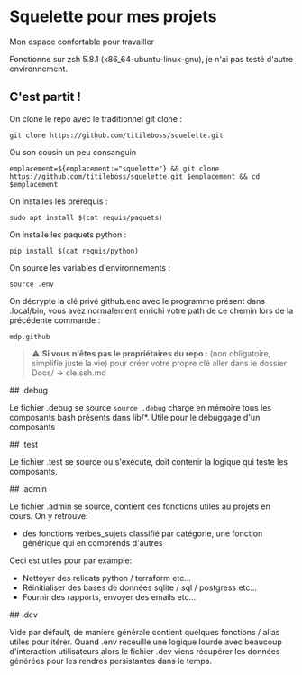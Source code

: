 # Squelette pour mes projets 

Mon espace confortable pour travailler

Fonctionne sur zsh 5.8.1 (x86_64-ubuntu-linux-gnu), je n'ai pas testé d'autre environnement.

## C'est partit !

On clone le repo avec le traditionnel git clone : 

```
git clone https://github.com/titileboss/squelette.git
```

Ou son cousin un peu consanguin 

```
emplacement=${emplacement:="squelette"} && git clone https://github.com/titileboss/squelette.git $emplacement && cd $emplacement
```

On installes les prérequis :

```
sudo apt install $(cat requis/paquets)  
```

On installe les paquets python :

```
pip install $(cat requis/python)
```

On source les variables d'environnements :
```
source .env
```

On décrypte la clé privé github.enc avec le programme présent dans .local/bin, vous avez normalement enrichi votre path de ce chemin lors de la précédente commande : 
```
mdp.github 
```
> :warning: **Si vous n'êtes pas le propriétaires du repo :** (non obligatoire, simplifie juste la vie) pour  créer votre propre clé aller dans le dossier Docs/ -> cle.ssh.md


## .debug

Le fichier .debug se source `source .debug` charge en mémoire tous les composants bash présents dans lib/*.
Utile pour le débuggage d'un composants

## .test

Le fichier .test se source ou s'éxécute, doit contenir la logique qui teste les composants.

## .admin

Le fichier .admin se source, contient des fonctions utiles au projets en cours.
On y retrouve:
- des fonctions verbes_sujets classifié par catégorie, une fonction générique qui en comprends d'autres

Ceci est utiles pour par example:
- Nettoyer des relicats python / terraform etc...
- Réinitialiser des bases de données sqlite / sql / postgress etc...
- Fournir des rapports, envoyer des emails etc...

## .dev

Vide par défault, de manière générale contient quelques fonctions / alias utiles pour itérer.
Quand .env receuille une logique lourde avec beaucoup d'interaction utilisateurs alors le fichier .dev viens récupérer les données générées pour les rendres persistantes dans le temps. 